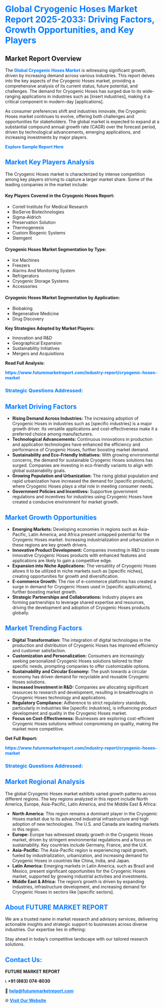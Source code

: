 <h1 style="color: #007BFF;">Global Cryogenic Hoses Market Report 2025-2033: Driving Factors, Growth Opportunities, and Key Players</h1>

<section id="overview">
<h2>Market Report Overview</h2>
<p>The <a href="https://www.futuremarketreport.com/industry-report/cryogenic-hoses-market" style="color: #007BFF; text-decoration: none;"><strong>Global Cryogenic Hoses Market</strong></a> is witnessing significant growth, driven by increasing demand across various industries. This report delves into the key aspects of the Cryogenic Hoses market, providing a comprehensive analysis of its current status, future potential, and challenges. The demand for Cryogenic Hoses has surged due to its wide-ranging applications in industries such as [insert industries], making it a critical component in modern-day [applications].</p>
<p>As consumer preferences shift and industries innovate, the Cryogenic Hoses market continues to evolve, offering both challenges and opportunities for stakeholders. The global market is expected to expand at a substantial compound annual growth rate (CAGR) over the forecast period, driven by technological advancements, emerging applications, and increasing investments by major players.</p>
</section>

<section id="overview">
<p><a href="https://www.futuremarketreport.com/request-sample/reportId=34328" style="color: #007BFF; text-decoration: none;"><strong>Explore Sample Report Here</strong></a></p>
</section>

<section id="key-players">
<h2 style="color: #007BFF;">Market Key Players Analysis</h2>
<p>The Cryogenic Hoses market is characterized by intense competition among key players striving to capture a larger market share. Some of the leading companies in the market include:</p>
<h4>Key Players Covered in the Cryogenic Hoses Report:</h4>
<ul><li>Coriell Institute For Medical Research</li><li>BioServe Biotechnologies</li><li>Sigma-Aldrich</li><li>Preservation Solution</li><li>Thermogenesis</li><li>Custom Biogenic Systems</li><li>Stemgent</li></ul>
<h4>Cryogenic Hoses Market Segmentation by Type:</h4>
<ul><li>Ice Machines</li><li>Freezers</li><li>Alarms And Monitoring System</li><li>Refrigerators</li><li>Cryogenic Storage Systems</li><li>Accessories</li></ul>

<h4>Cryogenic Hoses Market Segmentation by Application:</h4>
<ul><li>Biobaking</li><li>Regenerative Medicine</li><li>Drug Discovery</li></ul>
<p><strong>Key Strategies Adopted by Market Players:</strong></p>
<ul>
<li>Innovation and R&D</li>
<li>Geographical Expansion</li>
<li>Sustainability Initiatives</li>
<li>Mergers and Acquisitions</li>
</ul>
</section>

<section>
<p><strong>Read Full Analysis: </strong></p><a href="https://www.futuremarketreport.com/industry-report/cryogenic-hoses-market" style="color: #007BFF; text-decoration: none;"><strong>https://www.futuremarketreport.com/industry-report/cryogenic-hoses-market</strong></a>
<h3 style="color: #007BFF;">Strategic Questions Addressed:</h3>
</section>

<section id="driving-factors">
<h2 style="color: #007BFF;">Market Driving Factors</h2>
<ul>
<li><strong>Rising Demand Across Industries:</strong> The increasing adoption of Cryogenic Hoses in industries such as [specific industries] is a major growth driver. Its versatile applications and cost-effectiveness make it a preferred choice among manufacturers.</li>
<li><strong>Technological Advancements:</strong> Continuous innovations in production and application technologies have enhanced the efficiency and performance of Cryogenic Hoses, further boosting market demand.</li>
<li><strong>Sustainability and Eco-Friendly Initiatives:</strong> With growing environmental concerns, the demand for sustainable Cryogenic Hoses solutions has surged. Companies are investing in eco-friendly variants to align with global sustainability goals.</li>
<li><strong>Growing Population and Urbanization:</strong> The rising global population and rapid urbanization have increased the demand for [specific products], where Cryogenic Hoses plays a vital role in meeting consumer needs.</li>
<li><strong>Government Policies and Incentives:</strong> Supportive government regulations and incentives for industries using Cryogenic Hoses have created a conducive environment for market growth.</li>
</ul>
</section>

<section id="growth-opportunities">
<h2 style="color: #007BFF;">Market Growth Opportunities</h2>
<ul>
<li><strong>Emerging Markets:</strong> Developing economies in regions such as Asia-Pacific, Latin America, and Africa present untapped potential for the Cryogenic Hoses market. Increasing industrialization and urbanization in these regions are key growth drivers.</li>
<li><strong>Innovative Product Development:</strong> Companies investing in R&D to create innovative Cryogenic Hoses products with enhanced features and applications are likely to gain a competitive edge.</li>
<li><strong>Expansion into Niche Applications:</strong> The versatility of Cryogenic Hoses allows it to be utilized in niche markets such as [specific niches], creating opportunities for growth and diversification.</li>
<li><strong>E-commerce Growth:</strong> The rise of e-commerce platforms has created a surge in demand for Cryogenic Hoses used in [specific applications], further boosting market growth.</li>
<li><strong>Strategic Partnerships and Collaborations:</strong> Industry players are forming partnerships to leverage shared expertise and resources, driving the development and adoption of Cryogenic Hoses products globally.</li>
</ul>
</section>

<section id="trending-factors">
<h2 style="color: #007BFF;">Market Trending Factors</h2>
<ul>
<li><strong>Digital Transformation:</strong> The integration of digital technologies in the production and distribution of Cryogenic Hoses has improved efficiency and customer satisfaction.</li>
<li><strong>Customization and Personalization:</strong> Consumers are increasingly seeking personalized Cryogenic Hoses solutions tailored to their specific needs, prompting companies to offer customizable options.</li>
<li><strong>Sustainability and Circular Economy:</strong> The push towards a circular economy has driven demand for recyclable and reusable Cryogenic Hoses solutions.</li>
<li><strong>Increased Investment in R&D:</strong> Companies are allocating significant resources to research and development, resulting in breakthroughs in Cryogenic Hoses technology and applications.</li>
<li><strong>Regulatory Compliance:</strong> Adherence to strict regulatory standards, particularly in industries like [specific industries], is influencing product development and quality in the Cryogenic Hoses market.</li>
<li><strong>Focus on Cost-Effectiveness:</strong> Businesses are exploring cost-efficient Cryogenic Hoses solutions without compromising on quality, making the market more competitive.</li>
</ul>
</section>

<section>
<p><strong>Get Full Report: </strong></p><a href="https://www.futuremarketreport.com/industry-report/cryogenic-hoses-market" style="color: #007BFF; text-decoration: none;"><strong>https://www.futuremarketreport.com/industry-report/cryogenic-hoses-market</strong></a>
<h3 style="color: #007BFF;">Strategic Questions Addressed:</h3>
</section>


<section id="regional-analysis">
<h2 style="color: #007BFF;">Market Regional Analysis</h2>
<p>The global Cryogenic Hoses market exhibits varied growth patterns across different regions. The key regions analyzed in this report include North America, Europe, Asia-Pacific, Latin America, and the Middle East & Africa:</p>
<ul>
<li><strong>North America:</strong> This region remains a dominant player in the Cryogenic Hoses market due to its advanced industrial infrastructure and high adoption of new technologies. The U.S. and Canada are leading markets in this region.</li>
<li><strong>Europe:</strong> Europe has witnessed steady growth in the Cryogenic Hoses market, driven by stringent environmental regulations and a focus on sustainability. Key countries include Germany, France, and the U.K.</li>
<li><strong>Asia-Pacific:</strong> The Asia-Pacific region is experiencing rapid growth, fueled by industrialization, urbanization, and increasing demand for Cryogenic Hoses in countries like China, India, and Japan.</li>
<li><strong>Latin America:</strong> Emerging markets in Latin America, such as Brazil and Mexico, present significant opportunities for the Cryogenic Hoses market, supported by growing industrial activities and investments.</li>
<li><strong>Middle East & Africa:</strong> The region’s growth is driven by expanding industries, infrastructure development, and increasing demand for Cryogenic Hoses in sectors like [specific sectors].</li>
</ul>
</section>

<footer>
<h2 style="color: #007BFF;">About FUTURE MARKET REPORT</h2>
<p>We are a trusted name in market research and advisory services, delivering actionable insights and strategic support to businesses across diverse industries. Our expertise lies in offering:</p>

<p>Stay ahead in today’s competitive landscape with our tailored research solutions.</p>

<h2 style="color: #007BFF;">Contact Us:</h2>
<p><strong>FUTURE MARKET REPORT</strong></p>
<p>📞 <strong>+91 (883) 074-8030</strong></p>
<p>📧 <strong><a href="mailto:help@futuremarketreport.com" style="color: #007BFF;">help@futuremarketreport.com</a></strong></p>
<p>🌐 <strong><a href="https://www.futuremarketreport.com/" style="color: #007BFF;">Visit Our Website</a></strong></p>
</footer>